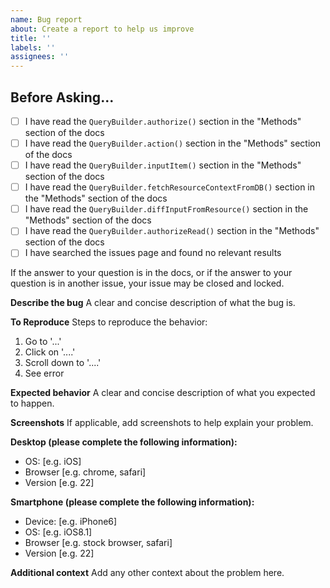 ```yaml
---
name: Bug report
about: Create a report to help us improve
title: ''
labels: ''
assignees: ''
---
```


## Before Asking...

- [ ] I have read the `QueryBuilder.authorize()` section in the "Methods" section of the docs
- [ ] I have read the `QueryBuilder.action()` section in the "Methods" section of the docs
- [ ] I have read the `QueryBuilder.inputItem()` section in the "Methods" section of the docs
- [ ] I have read the `QueryBuilder.fetchResourceContextFromDB()` section in the "Methods" section of the docs
- [ ] I have read the `QueryBuilder.diffInputFromResource()` section in the "Methods" section of the docs
- [ ] I have read the `QueryBuilder.authorizeRead()` section in the "Methods" section of the docs
- [ ] I have searched the issues page and found no relevant results

If the answer to your question is in the docs, or if the answer to your question is in another issue, your issue may be closed and locked.

**Describe the bug**
A clear and concise description of what the bug is.

**To Reproduce**
Steps to reproduce the behavior:

1. Go to '...'
2. Click on '....'
3. Scroll down to '....'
4. See error

**Expected behavior**
A clear and concise description of what you expected to happen.

**Screenshots**
If applicable, add screenshots to help explain your problem.

**Desktop (please complete the following information):**

- OS: [e.g. iOS]
- Browser [e.g. chrome, safari]
- Version [e.g. 22]

**Smartphone (please complete the following information):**

- Device: [e.g. iPhone6]
- OS: [e.g. iOS8.1]
- Browser [e.g. stock browser, safari]
- Version [e.g. 22]

**Additional context**
Add any other context about the problem here.
